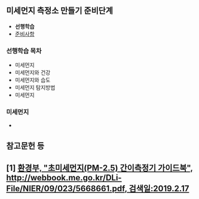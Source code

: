 ## 미세먼지 측정소 만들기 준비단계  
- <b>선행학습</b>
- [준비사항](02_prerequisite.md)
### 선행학습 목차
- 미세먼지
- 미세먼지와 건강
- 미세먼지와 습도
- 미세먼지 탐지방법
- 미세먼지 
### 미세먼지
-
## 참고문헌 등  
[1] [환경부, "초미세먼지(PM-2.5) 간이측정기 가이드북", http://webbook.me.go.kr/DLi-File/NIER/09/023/5668661.pdf, 검색일:2019.2.17](http://webbook.me.go.kr/DLi-File/NIER/09/023/5668661.pdf)  
- 
